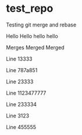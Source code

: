 # test_repo
Testing git merge and rebase


Hello Hello hello hello

Merges Merged Merged

Line 13333

Line 787a851

Line 23333

Line 1123477777

Line 233334

Line 3123

Line 455555

